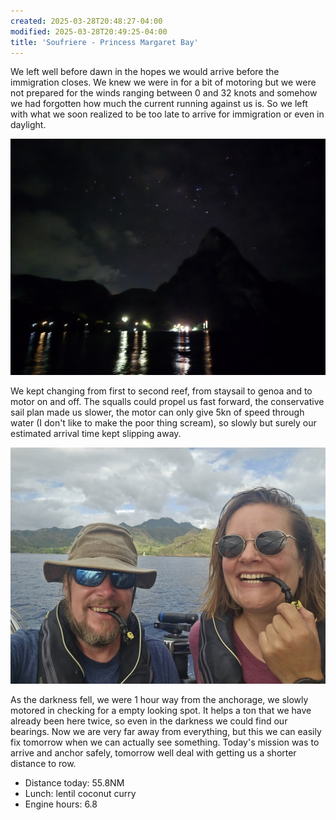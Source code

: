 ```yaml
---
created: 2025-03-28T20:48:27-04:00
modified: 2025-03-28T20:49:25-04:00
title: 'Soufriere - Princess Margaret Bay'
---
```


We left well before dawn in the hopes we would arrive before the immigration closes. We knew we were in for a bit of motoring but we were not prepared for the winds ranging between 0 and 32 knots and somehow we had forgotten how much the current running against us is. So we left with what we soon realized to be too late to arrive for immigration or even in daylight.

![Image](../2025/828d1c6f5be0348ec49bf50ebaaff6a4.jpg)

We kept changing from first to second reef, from staysail to genoa and to motor on and off. The squalls could propel us fast forward,  the conservative sail plan made us slower, the motor can only give 5kn of speed through water (I don't like to make the poor thing scream), so slowly but surely our estimated arrival time kept slipping away.

![Image](../2025/fbd38bcf571f0c8c10fb45b635a60757.jpg)

As the darkness fell, we were 1 hour way from the anchorage,  we slowly motored in checking for a empty looking spot. It helps a ton that we have already been here twice, so even in the darkness we could find our bearings. Now we are very far away from everything, but this we can easily fix tomorrow when we can actually see something. Today's mission was to arrive and anchor safely, tomorrow well deal with getting us a shorter distance to row.

* Distance today: 55.8NM
* Lunch: lentil coconut curry
* Engine hours: 6.8
